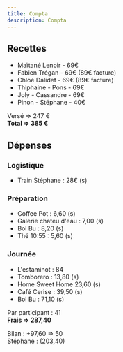 ```yaml
---
title: Compta
description: Compta
---
```

## Recettes
* Maïtané Lenoir - 69€
* Fabien Trégan - 69€ (89€ facture)
* Chloé Dalidet - 69€ (89€ facture)
* Thiphaine - Pons - 69€
* Joly - Cassandre - 69€
* Pinon - Stéphane - 40€

Versé => 247 €  
**Total => 385 €**

## Dépenses

### Logistique

- Train Stéphane : 28€ (s)

### Préparation

- Coffee Pot : 6,60 (s)
- Galerie chateu d'eau : 7,00 (s)
- Bol Bu : 8,20 (s)
- Thé 10:55 : 5,60 (s)

### Journée

- L'estaminot : 84
- Tomborero : 13,80 (s)
- Home Sweet Home 23,60 (s)
- Café Cerise : 39,50 (s)
- Bol Bu : 71,10 (s)

Par participant : 41  
**Frais => 287,40**

Bilan : +97,60 => 50  
Stéphane : (203,40)  

